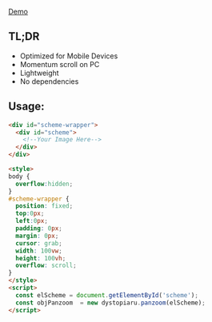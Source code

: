 [Demo](https://dystopiaru.github.io/Panzoom/)

## TL;DR
- Optimized for Mobile Devices
- Momentum scroll on PC
- Lightweight
- No dependencies


## Usage:
```html
<div id="scheme-wrapper">
  <div id="scheme">
    <!--Your Image Here-->
  </div>
</div>

<style>
body { 
  overflow:hidden;
}
#scheme-wrapper {
  position: fixed;
  top:0px;
  left:0px;	
  padding: 0px;
  margin: 0px;	
  cursor: grab;
  width: 100vw;
  height: 100vh;
  overflow: scroll;
}
</style>
<script>
  const elScheme = document.getElementById('scheme');
  const objPanzoom  = new dystopiaru.panzoom(elScheme);
</script>
```
